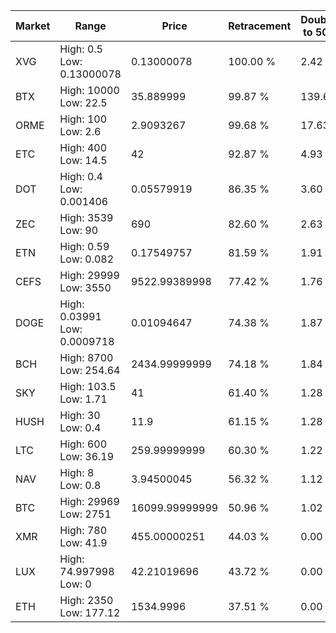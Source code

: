 | Market | Range | Price| Retracement | Doubles to 50% |
| --- | --- | --- | --- | --- |
| XVG | High: 0.5<br />Low: 0.13000078 | 0.13000078 | 100.00 % | 2.42 |
| BTX | High: 10000<br />Low: 22.5 | 35.889999 | 99.87 % | 139.63 |
| ORME | High: 100<br />Low: 2.6 | 2.9093267 | 99.68 % | 17.63 |
| ETC | High: 400<br />Low: 14.5 | 42 | 92.87 % | 4.93 |
| DOT | High: 0.4<br />Low: 0.001406 | 0.05579919 | 86.35 % | 3.60 |
| ZEC | High: 3539<br />Low: 90 | 690 | 82.60 % | 2.63 |
| ETN | High: 0.59<br />Low: 0.082 | 0.17549757 | 81.59 % | 1.91 |
| CEFS | High: 29999<br />Low: 3550 | 9522.99389998 | 77.42 % | 1.76 |
| DOGE | High: 0.03991<br />Low: 0.0009718 | 0.01094647 | 74.38 % | 1.87 |
| BCH | High: 8700<br />Low: 254.64 | 2434.99999999 | 74.18 % | 1.84 |
| SKY | High: 103.5<br />Low: 1.71 | 41 | 61.40 % | 1.28 |
| HUSH | High: 30<br />Low: 0.4 | 11.9 | 61.15 % | 1.28 |
| LTC | High: 600<br />Low: 36.19 | 259.99999999 | 60.30 % | 1.22 |
| NAV | High: 8<br />Low: 0.8 | 3.94500045 | 56.32 % | 1.12 |
| BTC | High: 29969<br />Low: 2751 | 16099.99999999 | 50.96 % | 1.02 |
| XMR | High: 780<br />Low: 41.9 | 455.00000251 | 44.03 % | 0.00 |
| LUX | High: 74.997998<br />Low: 0 | 42.21019696 | 43.72 % | 0.00 |
| ETH | High: 2350<br />Low: 177.12 | 1534.9996 | 37.51 % | 0.00 |
